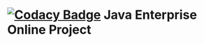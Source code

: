 [![Codacy Badge](https://app.codacy.com/project/badge/Grade/57027a5b149c4dec82d657c2e2412353)](https://app.codacy.com/gh/IlyaDi1305/topjava/dashboard?utm_source=gh&utm_medium=referral&utm_content=&utm_campaign=Badge_grade)
Java Enterprise Online Project
===============================


